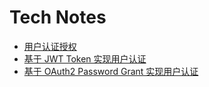 # Tech Notes

- [用户认证授权](http://huoyijie.cn/docsifys/Tech-Notes/auth)
- [基于 JWT Token 实现用户认证](http://huoyijie.cn/docsifys/Tech-Notes/auth-with-jwt)
- [基于 OAuth2 Password Grant 实现用户认证](http://huoyijie.cn/docsifys/Tech-Notes/auth-with-oauth2)